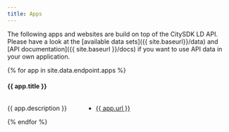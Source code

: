 ```yaml
---
title: Apps
---
```


The following apps and websites are build on top of the CitySDK LD API. Please have a look at the [available data sets]({{ site.baseurl}}/data) and [API documentation]({{ site.baseurl }}/docs) if you want to use API data in your own application.

<div id="apps">
{% for app in site.data.endpoint.apps %}
  <h4 id="{{ app.name }}">{{ app.title }}</h4>
  <div class="row">
    <div class="six columns">
      <p>{{ app.description }}</p>
      <p><ul><li><a href="{{ app.url }}">{{ app.url }}</a></li></ul></p>
    </div>
    <div class="six columns">
      <a class="high-image-link" href="{{ app.url }}" style="background-image: url({{ site.baseurl }}/images/apps/{{ app.name }}-high.jpg)"></a>
    </div>
  </div>
{% endfor %}
</div>
